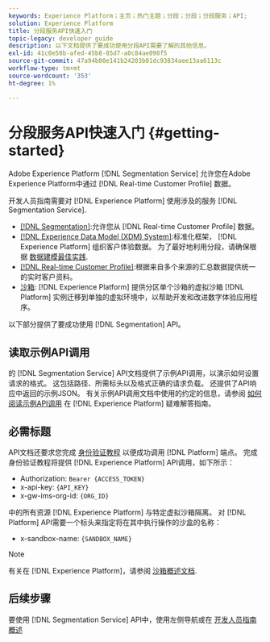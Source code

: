 ```yaml
---
keywords: Experience Platform；主页；热门主题；分段；分段；分段服务；API;
solution: Experience Platform
title: 分段服务API快速入门
topic-legacy: developer guide
description: 以下文档提供了要成功使用分段API需要了解的其他信息。
exl-id: 41c0e50b-afed-45b8-85d7-a0c84ae090f5
source-git-commit: 47a94b00e141b24203b01dc93834aee13aa6113c
workflow-type: tm+mt
source-wordcount: '353'
ht-degree: 1%

---
```


# 分段服务API快速入门 {#getting-started}

Adobe Experience Platform [!DNL Segmentation Service] 允许您在Adobe Experience Platform中通过 [!DNL Real-time Customer Profile] 数据。

开发人员指南需要对 [!DNL Experience Platform] 使用涉及的服务 [!DNL Segmentation Service].

- [[!DNL Segmentation]](../home.md):允许您从 [!DNL Real-time Customer Profile] 数据。
- [[!DNL Experience Data Model (XDM) System]](../../xdm/home.md):标准化框架， [!DNL Experience Platform] 组织客户体验数据。 为了最好地利用分段，请确保根据 [数据建模最佳实践](../../xdm/schema/best-practices.md).
- [[!DNL Real-time Customer Profile]](../../profile/home.md):根据来自多个来源的汇总数据提供统一的实时客户资料。
- [沙箱](../../sandboxes/home.md): [!DNL Experience Platform] 提供分区单个沙箱的虚拟沙箱 [!DNL Platform] 实例迁移到单独的虚拟环境中，以帮助开发和改进数字体验应用程序。

以下部分提供了要成功使用 [!DNL Segmentation] API。

## 读取示例API调用

的 [!DNL Segmentation Service] API文档提供了示例API调用，以演示如何设置请求的格式。 这包括路径、所需标头以及格式正确的请求负载。 还提供了API响应中返回的示例JSON。 有关示例API调用文档中使用的约定的信息，请参阅 [如何阅读示例API调用](../../landing/troubleshooting.md#how-do-i-format-an-api-request) 在 [!DNL Experience Platform] 疑难解答指南。

## 必需标题

API文档还要求您完成 [身份验证教程](https://www.adobe.com/go/platform-api-authentication-en) 以便成功调用 [!DNL Platform] 端点。 完成身份验证教程将提供 [!DNL Experience Platform] API调用，如下所示：

- Authorization: `Bearer {ACCESS_TOKEN}`
- x-api-key: `{API_KEY}`
- x-gw-ims-org-id: `{ORG_ID}`

中的所有资源 [!DNL Experience Platform] 与特定虚拟沙箱隔离。 对 [!DNL Platform] API需要一个标头来指定将在其中执行操作的沙盒的名称：

- x-sandbox-name: `{SANDBOX_NAME}`

>[!NOTE]
>
>有关在 [!DNL Experience Platform]，请参阅 [沙箱概述文档](../../sandboxes/home.md).

## 后续步骤

要使用 [!DNL Segmentation Service] API中，使用左侧导航或在 [开发人员指南概述](./overview.md)
